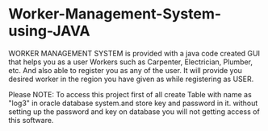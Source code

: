 # Worker-Management-System-using-JAVA
WORKER MANAGEMENT SYSTEM is provided with a java code created GUI that helps you as a user Workers such as Carpenter, Electrician, Plumber, etc. And also able to register you as any of the user. It will provide you desired worker in the region you have given as while registering as USER.

Please NOTE: To access this project first of all create Table with name as "log3" in oracle database system.and store key and password in it.
              without setting up the password and key on database you will not getting access of this software.
